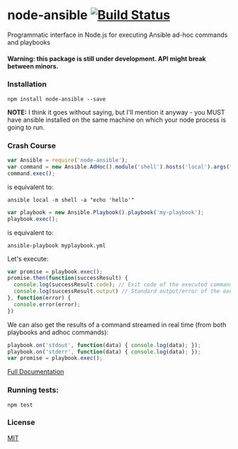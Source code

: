 node-ansible [![Build Status](https://travis-ci.org/shaharke/node-ansible.png?branch=master)](https://travis-ci.org/shaharke/node-ansible)
============

Programmatic interface in Node.js for executing Ansible ad-hoc commands and playbooks

#### Warning: this package is still under development. API might break between minors.

### Installation

`npm install node-ansible --save`

**NOTE:** I think it goes without saying, but I'll mention it anyway - you MUST have ansible installed on the same machine
on which your node process is going to run.


### Crash Course

```javascript
var Ansible = require('node-ansible');
var command = new Ansible.AdHoc().module('shell').hosts('local').args("echo 'hello'");
command.exec();
```

is equivalent to:

```shell
ansible local -m shell -a "echo 'hello'"
```

```javascript
var playbook = new Ansible.Playbook().playbook('my-playbook');
playbook.exec();
```

is equivalent to:

```shell
ansible-playbook myplaybook.yml
```

Let's execute:

```javascript
var promise = playbook.exec();
promise.then(function(successResult) {
  console.log(successResult.code); // Exit code of the executed command
  console.log(successResult.output) // Standard output/error of the executed command
}, function(error) {
  console.error(error);
})
```

We can also get the results of a command streamed in real time (from both playbooks and adhoc commands):
```javascript
playbook.on('stdout', function(data) { console.log(data); });
playbook.on('stderr', function(data) { console.log(data); });
var promise = playbook.exec();
```

[Full Documentation](http://shaharke.github.io/node-ansible)

### Running tests:

`npm test`

### License

[MIT](https://github.com/shaharke/node-ansible/blob/master/LICENSE)
